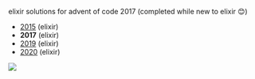 elixir solutions for advent of code 2017 (completed while new to elixir 😊)

* [2015](https://github.com/thth/aoc_2015) (elixir)
* __2017__ (elixir)
* [2019](https://github.com/thth/aoc_2019) (elixir)
* [2020](https://github.com/thth/aoc_2020) (elixir)

![](https://user-images.githubusercontent.com/7574985/102468147-04d54800-4006-11eb-8f73-fa2db0fbb1de.png)